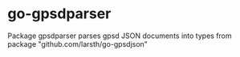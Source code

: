 # go-gpsdparser
Package gpsdparser parses gpsd JSON documents into types from package "github.com/larsth/go-gpsdjson"
